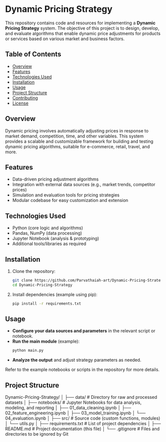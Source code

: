 # Dynamic Pricing Strategy

This repository contains code and resources for implementing a **Dynamic Pricing Strategy** system. The objective of this project is to design, develop, and evaluate algorithms that enable dynamic price adjustments for products or services based on various market and business factors.

## Table of Contents

- [Overview](#overview)
- [Features](#features)
- [Technologies Used](#technologies-used)
- [Installation](#installation)
- [Usage](#usage)
- [Project Structure](#project-structure)
- [Contributing](#contributing)
- [License](#license)

## Overview

Dynamic pricing involves automatically adjusting prices in response to market demand, competition, time, and other variables. This system provides a scalable and customizable framework for building and testing dynamic pricing algorithms, suitable for e-commerce, retail, travel, and more.

## Features

- Data-driven pricing adjustment algorithms
- Integration with external data sources (e.g., market trends, competitor prices)
- Simulation and evaluation tools for pricing strategies
- Modular codebase for easy customization and extension

## Technologies Used

- Python (core logic and algorithms)
- Pandas, NumPy (data processing)
- Jupyter Notebook (analysis & prototyping)
- Additional tools/libraries as required

## Installation

1. Clone the repository:
    ```bash
    git clone https://github.com/Parvathaiah-art/Dynamic-Pricing-Strategy.git
    cd Dynamic-Pricing-Strategy
    ```
2. Install dependencies (example using pip):
    ```bash
    pip install -r requirements.txt
    ```

## Usage

- **Configure your data sources and parameters** in the relevant script or notebook.
- **Run the main module** (example):
    ```bash
    python main.py
    ```
- **Analyze the output** and adjust strategy parameters as needed.

Refer to the example notebooks or scripts in the repository for more details.

## Project Structure
Dynamic-Pricing-Strategy/
│
├── data/                  # Directory for raw and processed datasets
│
├── notebooks/             # Jupyter Notebooks for data analysis, modeling, and reporting
│   ├── 01_data_cleaning.ipynb
│   ├── 02_feature_engineering.ipynb
│   ├── 03_model_training.ipynb
│   └── 04_evaluation.ipynb
│
├── src/                   # Source code (custom functions, modules)
│   └── utils.py
│
├── requirements.txt       # List of project dependencies
│
├── README.md              # Project documentation (this file)
│
└── .gitignore             # Files and directories to be ignored by Git
